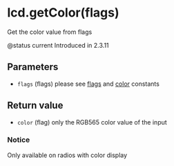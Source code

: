 # lcd.getColor\(flags\)

Get the color value from flags

@status current Introduced in 2.3.11

## Parameters

* `flags` \(flags\) please see [flags](../constants/flags-and-pattern-constants.md) and [color](../constants/color-constants.md) constants

## Return value

* `color` \(flag\) only the RGB565 color value of the input

### Notice

Only available on radios with color display

